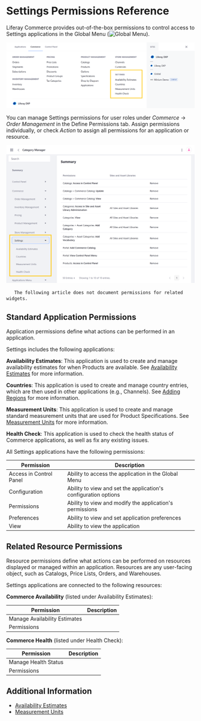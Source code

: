# Settings Permissions Reference

Liferay Commerce provides out-of-the-box permissions to control access to Settings applications in the Global Menu (![Global Menu](../../images/icon-applications-menu.png)).

![Control access to Settings applications.](./settings-permissions-reference/images/01.png)

You can manage Settings permissions for user roles under *Commerce* &rarr; *Order Management* in the Define Permissions tab. Assign permissions individually, or check *Action* to assign all permissions for an application or resource.

![Manage Settings permissions for user roles in the Define Permissions tab.](./settings-permissions-reference/images/02.png)

```note::
   The following article does not document permissions for related widgets.
```

## Standard Application Permissions

Application permissions define what actions can be performed in an application.

Settings includes the following applications:

**Availability Estimates**: This application is used to create and manage availability estimates for when Products are available. See [Availability Estimates](../../managing-a-catalog/managing-inventory/availability-estimates.md) for more information.

**Countries**: This application is used to create and manage country entries, which are then used in other applications (e.g., Channels). See [Adding Regions](../../store-administration/adding-regions.md) for more information. <!--TASK: replace when general article on Countries is written.-->

**Measurement Units**: This application is used to create and manage standard measurement units that are used for Product Specifications. See [Measurement Units](../../store-administration/configuring-shipping-methods/measurement-units.md) for more information.

**Health Check**: This application is used to check the health status of Commerce applications, as well as fix any existing issues. <!--TASK: Add link when general article on Health Check is written.-->

All Settings applications have the following permissions:

| Permission | Description |
| --- | --- |
| Access in Control Panel | Ability to access the application in the Global Menu |
| Configuration | Ability to view and set the application's configuration options |
| Permissions | Ability to view and modify the application's permissions |
| Preferences | Ability to view and set application preferences |
| View | Ability to view the application |

## Related Resource Permissions

Resource permissions define what actions can be performed on resources displayed or managed within an application. Resources are any user-facing object, such as Catalogs, Price Lists, Orders, and Warehouses.

Settings applications are connected to the following resources:

**Commerce Availability** (listed under Availability Estimates): <!--FINISH; 7.4, previously listed under Control Panel > General Permissions-->

| Permission | Description |
|---|---|
| Manage Availability Estimates | <!--FINISH--> |
| Permissions | <!--FINISH--> |

**Commerce Health** (listed under Health Check): <!--FINISH; 7.4, previously listed under Control Panel > General Permissions-->

| Permission | Description |
|---|---|
| Manage Health Status | <!--FINISH--> |
| Permissions | <!--FINISH--> |

## Additional Information

* [Availability Estimates](../../managing-a-catalog/managing-inventory/availability-estimates.md)
* [Measurement Units](../../store-administration/configuring-shipping-methods/measurement-units.md)
